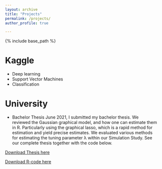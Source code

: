 ```yaml
---
layout: archive
title: "Projects"
permalink: /projects/
author_profile: true

---
```


{% include base_path %}



Kaggle
======
* Deep learning
* Support Vector Machines
* Classification


University
======
* Bachelor Thesis
June 2021, I submitted my bachelor thesis. We reviewed the Gaussian graphical model, and how one can estimate them in R. Particularly using the graphical lasso, which is a rapid method for estimation and yield precise estimates. We evaluated various methods for estimating the tuning parameter λ within our Simulation Study. See our complete thesis together with the code below.

[Download Thesis here](https://artemshiryaev.github.io/files/BachelorThesis.pdf)

[Download R-code here](https://artemshiryaev.github.io/files/ThesisMethod.txt)